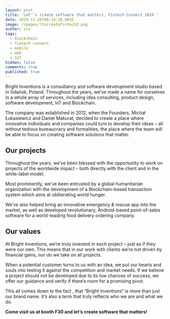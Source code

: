 ```yaml
---
layout: post
title: 'Let''s create software that matters, Fintech Connect 2019 '
date: 2019-11-26T08:14:28.083Z
image: /images/ltscreatefintech3.png
author: ula
tags:
  - blockchain
  - fintech connect
  - mobile
  - web
  - IoT
hidden: false
comments: true
published: true
---
```

Bright Inventions is a consultancy and software development studio based in Gdańsk, Poland. Throughout the years, we’ve made a name for ourselves in a whole array of services, including idea consulting, product design, software development, IoT and Blockchain.

The company was established in 2012, when the Founders, Michał Łukasiewicz and Daniel Makurat, decided to create a place where innovative individuals and companies could turn to develop their  ideas – all without tedious bureaucracy and formalities, the place where the team will be able to focus on creating software solutions that matter. 

## **Our projects**

Throughout the years, we’ve been blessed with the opportunity to work on projects of the worldwide impact – both directly with the client and in the white-label model. 

Most prominently, we’ve been entrusted by a global humanitarian organization with the development of a Blockchain-based transaction system which aims at obliterating world hunger. 

We’ve also helped bring an innovative emergency & rescue app into the market, as well as developed revolutionary, Android-based point-of-sales software for a world-leading food delivery ordering company.



## Our values

At Bright Inventions, we’re truly invested in each project – just as if they were our own. This means that in our work with clients we’re not driven by financial gains, nor do we take on all projects.

When a potential customer turns to us with an idea, we put our hearts and souls into testing it against the competition and market needs. If we believe a project should not be developed due to its low chances of success, we offer our guidance and verify if there’s room for a promising pivot.

This all comes down to the fact , that “Bright Inventions” is more than just our brand name. It’s also a term that truly reflects who we are and what we do.



**Come visit us at booth F30 and let’s create software that matters!**
